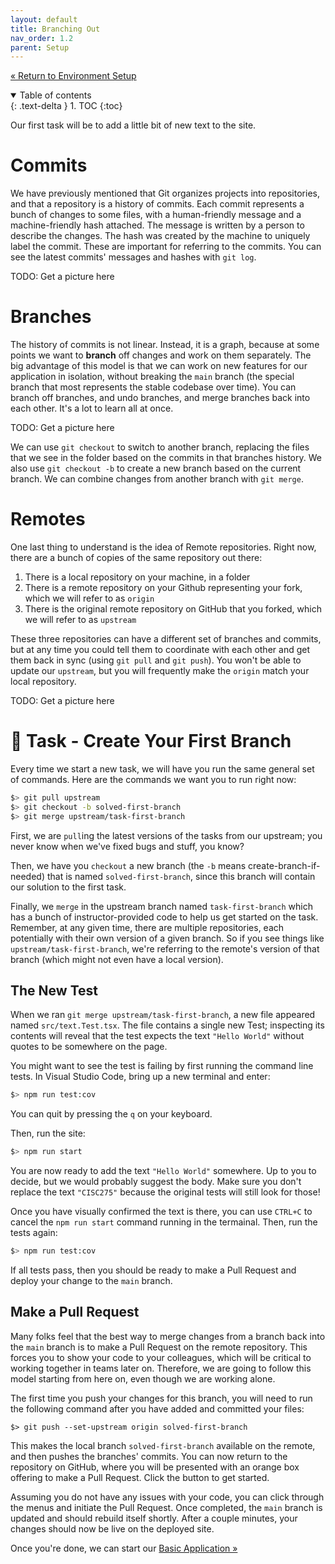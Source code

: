 ```yaml
---
layout: default
title: Branching Out
nav_order: 1.2
parent: Setup
---
```


[&laquo; Return to Environment Setup](index.md)

<details open markdown="block">
  <summary>
    Table of contents
  </summary>
  {: .text-delta }
1. TOC
{:toc}
</details>

Our first task will be to add a little bit of new text to the site.

# Commits

We have previously mentioned that Git organizes projects into repositories, and that a repository is a history of commits. Each commit represents a bunch of changes to some files, with a human-friendly message and a machine-friendly hash attached. The message is written by a person to describe the changes. The hash was created by the machine to uniquely label the commit. These are important for referring to the commits. You can see the latest commits' messages and hashes with `git log`.

TODO: Get a picture here

# Branches

The history of commits is not linear. Instead, it is a graph, because at some points we want to **branch** off changes and work on them separately. The big advantage of this model is that we can work on new features for our application in isolation, without breaking the `main` branch (the special branch that most represents the stable codebase over time). You can branch off branches, and undo branches, and merge branches back into each other. It's a lot to learn all at once.

TODO: Get a picture here

We can use `git checkout` to switch to another branch, replacing the files that we see in the folder based on the commits in that branches history. We also use `git checkout -b` to create a new branch based on the current branch. We can combine changes from another branch with `git merge`.

# Remotes

One last thing to understand is the idea of Remote repositories. Right now, there are a bunch of copies of the same repository out there:

1. There is a local repository on your machine, in a folder
2. There is a remote repository on your Github representing your fork, which we will refer to as `origin`
3. There is the original remote repository on GitHub that you forked, which we will refer to as `upstream`

These three repositories can have a different set of branches and commits, but at any time you could tell them to coordinate with each other and get them back in sync (using `git pull` and `git push`). You won't be able to update our `upstream`, but you will frequently make the `origin` match your local repository.

TODO: Get a picture here

# 📝 Task - Create Your First Branch

Every time we start a new task, we will have you run the same general set of commands. Here are the commands we want you to run right now:

```sh
$> git pull upstream
$> git checkout -b solved-first-branch
$> git merge upstream/task-first-branch
```

First, we are `pull`ing the latest versions of the tasks from our upstream; you never know when we've fixed bugs and stuff, you know?

Then, we have you `checkout` a new branch (the `-b` means create-branch-if-needed) that is named `solved-first-branch`, since this branch will contain our solution to the first task.

Finally, we `merge` in the upstream branch named `task-first-branch` which has a bunch of instructor-provided code to help us get started on the task. Remember, at any given time, there are multiple repositories, each potentially with their own version of a given branch. So if you see things like `upstream/task-first-branch`, we're referring to the remote's version of that branch (which might not even have a local version). 

## The New Test

When we ran `git merge upstream/task-first-branch`, a new file appeared named `src/text.Test.tsx`. The file contains a single new Test; inspecting its contents will reveal that the test expects the text `"Hello World"` without quotes to be somewhere on the page.

You might want to see the test is failing by first running the command line tests. In Visual Studio Code, bring up a new terminal and enter:

```sh
$> npm run test:cov
```

You can quit by pressing the `q` on your keyboard.

Then, run the site:

```sh
$> npm run start
```

You are now ready to add the text `"Hello World"` somewhere. Up to you to decide, but we would probably suggest the body. Make sure you don't replace the text `"CISC275"` because the original tests will still look for those!

Once you have visually confirmed the text is there, you can use `CTRL+C` to cancel the `npm run start` command running in the termainal. Then, run the tests again:

```sh
$> npm run test:cov
```

If all tests pass, then you should be ready to make a Pull Request and deploy your change to the `main` branch.

## Make a Pull Request

Many folks feel that the best way to merge changes from a branch back into the `main` branch is to make a Pull Request on the remote repository. This forces you to show your code to your colleagues, which will be critical to working together in teams later on. Therefore, we are going to follow this model starting from here on, even though we are working alone.

The first time you push your changes for this branch, you will need to run the following command after you have added and committed your files:

```
$> git push --set-upstream origin solved-first-branch
```

This makes the local branch `solved-first-branch` available on the remote, and then pushes the branches' commits. You can now return to the repository on GitHub, where you will be presented with an orange box offering to make a Pull Request. Click the button to get started.

Assuming you do not have any issues with your code, you can click through the menus and initiate the Pull Request. Once completed, the `main` branch is updated and should rebuild itself shortly. After a couple minutes, your changes should now be live on the deployed site.

Once you're done, we can start our [Basic Application &raquo;](../2-app/index.md)